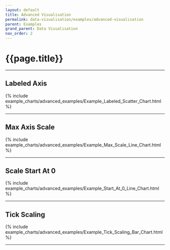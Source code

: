 ```yaml
---
layout: default
title: Advanced Visualisation
permalink: data-visualisation/examples/advanced-visualisation
parent: Examples
grand_parent: Data Visualisation
nav_order: 2
---
```


# {{page.title}}

---

## Labeled Axis

{% include example_charts/advanced_examples/Example_Labeled_Scatter_Chart.html %}

---

## Max Axis Scale

{% include example_charts/advanced_examples/Example_Max_Scale_Line_Chart.html %}

---

## Scale Start At 0

{% include example_charts/advanced_examples/Example_Start_At_0_Line_Chart.html %}

---

## Tick Scaling

{% include example_charts/advanced_examples/Example_Tick_Scaling_Bar_Chart.html %}

---




